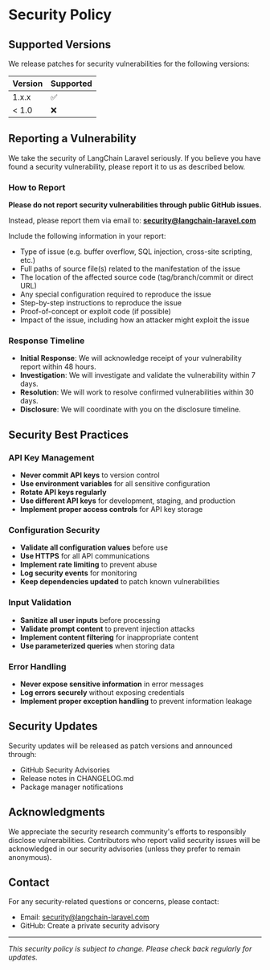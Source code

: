 # Security Policy

## Supported Versions

We release patches for security vulnerabilities for the following versions:

| Version | Supported          |
| ------- | ------------------ |
| 1.x.x   | :white_check_mark: |
| < 1.0   | :x:                |

## Reporting a Vulnerability

We take the security of LangChain Laravel seriously. If you believe you have found a security vulnerability, please report it to us as described below.

### How to Report

**Please do not report security vulnerabilities through public GitHub issues.**

Instead, please report them via email to: **security@langchain-laravel.com**

Include the following information in your report:
- Type of issue (e.g. buffer overflow, SQL injection, cross-site scripting, etc.)
- Full paths of source file(s) related to the manifestation of the issue
- The location of the affected source code (tag/branch/commit or direct URL)
- Any special configuration required to reproduce the issue
- Step-by-step instructions to reproduce the issue
- Proof-of-concept or exploit code (if possible)
- Impact of the issue, including how an attacker might exploit the issue

### Response Timeline

- **Initial Response**: We will acknowledge receipt of your vulnerability report within 48 hours.
- **Investigation**: We will investigate and validate the vulnerability within 7 days.
- **Resolution**: We will work to resolve confirmed vulnerabilities within 30 days.
- **Disclosure**: We will coordinate with you on the disclosure timeline.

## Security Best Practices

### API Key Management

- **Never commit API keys** to version control
- **Use environment variables** for all sensitive configuration
- **Rotate API keys regularly**
- **Use different API keys** for development, staging, and production
- **Implement proper access controls** for API key storage

### Configuration Security

- **Validate all configuration values** before use
- **Use HTTPS** for all API communications
- **Implement rate limiting** to prevent abuse
- **Log security events** for monitoring
- **Keep dependencies updated** to patch known vulnerabilities

### Input Validation

- **Sanitize all user inputs** before processing
- **Validate prompt content** to prevent injection attacks
- **Implement content filtering** for inappropriate content
- **Use parameterized queries** when storing data

### Error Handling

- **Never expose sensitive information** in error messages
- **Log errors securely** without exposing credentials
- **Implement proper exception handling** to prevent information leakage

## Security Updates

Security updates will be released as patch versions and announced through:
- GitHub Security Advisories
- Release notes in CHANGELOG.md
- Package manager notifications

## Acknowledgments

We appreciate the security research community's efforts to responsibly disclose vulnerabilities. Contributors who report valid security issues will be acknowledged in our security advisories (unless they prefer to remain anonymous).

## Contact

For any security-related questions or concerns, please contact:
- Email: security@langchain-laravel.com
- GitHub: Create a private security advisory

---

*This security policy is subject to change. Please check back regularly for updates.*